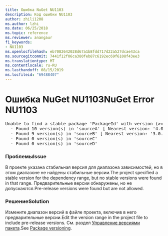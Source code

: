 ```yaml
---
title: Ошибка NuGet NU1103
description: Код ошибки NU1103
author: zhili1208
ms.author: lzhi
ms.date: 06/25/2018
ms.topic: reference
ms.reviewer: anangaur
f1_keywords:
- NU1103
ms.openlocfilehash: eb7082642028d67a1b8fdd717d22a527dcae43ca
ms.sourcegitcommit: 7441f12f06ca380feb87c6192ec69f6108f43ee3
ms.translationtype: MT
ms.contentlocale: ru-RU
ms.lasthandoff: 08/15/2019
ms.locfileid: "69488407"
---
```

# <a name="nuget-error-nu1103"></a><span data-ttu-id="1c324-103">Ошибка NuGet NU1103</span><span class="sxs-lookup"><span data-stu-id="1c324-103">NuGet Error NU1103</span></span>

<pre>Unable to find a stable package 'PackageId' with version (>= 3.0.0)<br/>  - Found 10 version(s) in 'sourceA' [ Nearest version: '4.0.0-rc-2129' ]<br/>  - Found 9 version(s) in 'sourceB' [ Nearest version: '3.0.0-beta-00032' ]<br/>  - Found 0 version(s) in 'sourceC'<br/>  - Found 0 version(s) in 'sourceD'</pre>

### <a name="issue"></a><span data-ttu-id="1c324-104">Проблемы</span><span class="sxs-lookup"><span data-stu-id="1c324-104">Issue</span></span>
<span data-ttu-id="1c324-105">В проекте указана стабильная версия для диапазона зависимостей, но в этом диапазоне не найдены стабильные версии.</span><span class="sxs-lookup"><span data-stu-id="1c324-105">The project specified a stable version for the dependency range, but no stable versions were found in that range.</span></span> <span data-ttu-id="1c324-106">Предварительные версии обнаружены, но не допускаются.</span><span class="sxs-lookup"><span data-stu-id="1c324-106">Pre-release versions were found but are not allowed.</span></span>

### <a name="solution"></a><span data-ttu-id="1c324-107">Решение</span><span class="sxs-lookup"><span data-stu-id="1c324-107">Solution</span></span>
<span data-ttu-id="1c324-108">Измените диапазон версий в файле проекта, включив в него предварительные версии.</span><span class="sxs-lookup"><span data-stu-id="1c324-108">Edit the version range in the project file to include pre-release versions.</span></span> <span data-ttu-id="1c324-109">См. раздел [Управление версиями пакета](../../concepts/package-versioning.md).</span><span class="sxs-lookup"><span data-stu-id="1c324-109">See [Package versioning](../../concepts/package-versioning.md).</span></span>